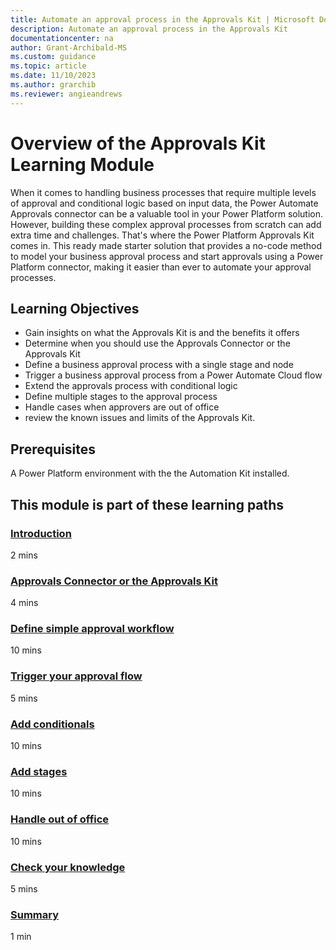 ```yaml
---
title: Automate an approval process in the Approvals Kit | Microsoft Docs
description: Automate an approval process in the Approvals Kit
documentationcenter: na
author: Grant-Archibald-MS
ms.custom: guidance
ms.topic: article
ms.date: 11/10/2023
ms.author: grarchib
ms.reviewer: angieandrews
---
```


# Overview of the Approvals Kit Learning Module

When it comes to handling business processes that require multiple levels of approval and conditional logic based on input data, the Power Automate Approvals connector can be a valuable tool in your Power Platform solution. However, building these complex approval processes from scratch can add extra  time and challenges. That's where the Power Platform Approvals Kit comes in. This ready made starter solution that provides a no-code method to model your business approval process and start approvals using a Power Platform connector, making it easier than ever to automate your approval processes.

## Learning Objectives

- Gain insights on what the Approvals Kit is and the benefits it offers
- Determine when you should use the Approvals Connector or the Approvals Kit
- Define a business approval process with a single stage and node
- Trigger a business approval process from a Power Automate Cloud flow
- Extend the approvals process with conditional logic
- Define multiple stages to the approval process
- Handle cases when approvers are out of office
- review the known issues and limits of the Approvals Kit.

## Prerequisites

A Power Platform environment with the the Automation Kit installed.

## This module is part of these learning paths

### [Introduction](./introduction.md)

2 mins

### [Approvals Connector or the Approvals Kit](./comparison.md)

4 mins

### [Define simple approval workflow](./first-approval.md)

10 mins

### [Trigger your approval flow](./trigger-approval.md)

5 mins

### [Add conditionals](./add-conditional.md)

10 mins

### [Add stages](./add-stages.md)

10 mins

### [Handle out of office](./out-of-office.md)

10 mins

### [Check your knowledge](./knowledge-check.md)

5 mins

### [Summary](./summary.md)

1 min
